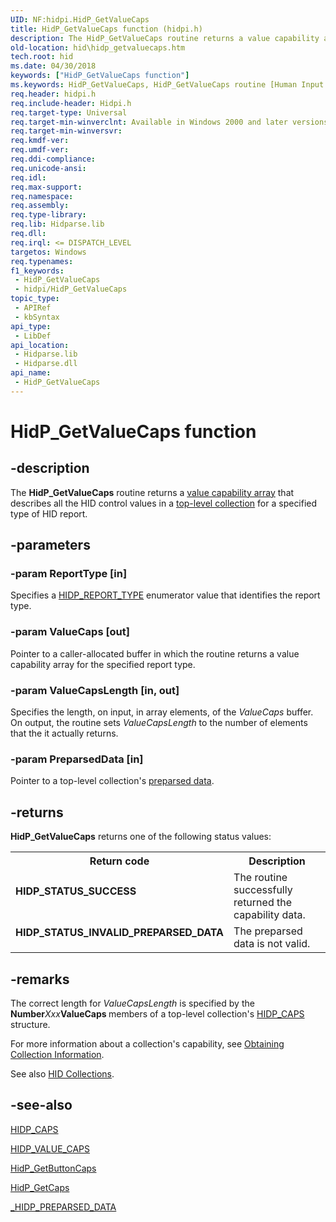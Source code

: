 ```yaml
---
UID: NF:hidpi.HidP_GetValueCaps
title: HidP_GetValueCaps function (hidpi.h)
description: The HidP_GetValueCaps routine returns a value capability array that describes all the HID control values in a top-level collection for a specified type of HID report.
old-location: hid\hidp_getvaluecaps.htm
tech.root: hid
ms.date: 04/30/2018
keywords: ["HidP_GetValueCaps function"]
ms.keywords: HidP_GetValueCaps, HidP_GetValueCaps routine [Human Input Devices], hid.hidp_getvaluecaps, hidfunc_e600ab99-103c-43dd-b37b-fe35a96b2482.xml, hidpi/HidP_GetValueCaps
req.header: hidpi.h
req.include-header: Hidpi.h
req.target-type: Universal
req.target-min-winverclnt: Available in Windows 2000 and later versions of Windows.
req.target-min-winversvr: 
req.kmdf-ver: 
req.umdf-ver: 
req.ddi-compliance: 
req.unicode-ansi: 
req.idl: 
req.max-support: 
req.namespace: 
req.assembly: 
req.type-library: 
req.lib: Hidparse.lib
req.dll: 
req.irql: <= DISPATCH_LEVEL
targetos: Windows
req.typenames: 
f1_keywords:
 - HidP_GetValueCaps
 - hidpi/HidP_GetValueCaps
topic_type:
 - APIRef
 - kbSyntax
api_type:
 - LibDef
api_location:
 - Hidparse.lib
 - Hidparse.dll
api_name:
 - HidP_GetValueCaps
---
```


# HidP_GetValueCaps function


## -description

The <b>HidP_GetValueCaps</b> routine returns a <a href="/windows-hardware/drivers/hid/value-capability-arrays">value capability array</a> that describes all the HID control values in a <a href="/windows-hardware/drivers/hid/top-level-collections">top-level collection</a> for a specified type of HID report.

## -parameters

### -param ReportType [in]


Specifies a <a href="/windows-hardware/drivers/ddi/hidpi/ne-hidpi-_hidp_report_type">HIDP_REPORT_TYPE</a> enumerator value that identifies the report type.

### -param ValueCaps [out]


Pointer to a caller-allocated buffer in which the routine returns a value capability array for the specified report type.

### -param ValueCapsLength [in, out]


Specifies the length, on input, in array elements, of the <i>ValueCaps </i>buffer. On output, the routine sets <i>ValueCapsLength</i> to the number of elements that the it actually returns.

### -param PreparsedData [in]


Pointer to a top-level collection's <a href="/windows-hardware/drivers/hid/preparsed-data">preparsed data</a>.

## -returns

<b>HidP_GetValueCaps</b> returns one of the following status values:

<table>
<tr>
<th>Return code</th>
<th>Description</th>
</tr>
<tr>
<td width="40%">
<dl>
<dt><b>HIDP_STATUS_SUCCESS</b></dt>
</dl>
</td>
<td width="60%">
The routine successfully returned the capability data.

</td>
</tr>
<tr>
<td width="40%">
<dl>
<dt><b>HIDP_STATUS_INVALID_PREPARSED_DATA</b></dt>
</dl>
</td>
<td width="60%">
The preparsed data is not valid.

</td>
</tr>
</table>

## -remarks

The correct length for <i>ValueCapsLength</i> is specified by the <b>Number</b><i>Xxx</i><b>ValueCaps </b>members of a top-level collection's <a href="/windows-hardware/drivers/ddi/hidpi/ns-hidpi-_hidp_caps">HIDP_CAPS</a> structure.

For more information about a collection's capability, see <a href="/windows-hardware/drivers/hid/obtaining-collection-information">Obtaining Collection Information</a>.

See also <a href="/windows-hardware/drivers/hid/hid-collections">HID Collections</a>.

## -see-also

<a href="/windows-hardware/drivers/ddi/hidpi/ns-hidpi-_hidp_caps">HIDP_CAPS</a>



<a href="/windows-hardware/drivers/ddi/hidpi/ns-hidpi-_hidp_value_caps">HIDP_VALUE_CAPS</a>



<a href="/windows-hardware/drivers/ddi/hidpi/nf-hidpi-hidp_getbuttoncaps">HidP_GetButtonCaps</a>



<a href="/windows-hardware/drivers/ddi/hidpi/nf-hidpi-hidp_getcaps">HidP_GetCaps</a>



<a href="/windows-hardware/drivers/ddi/hidsdi/nf-hidsdi-hidd_getpreparseddata">_HIDP_PREPARSED_DATA</a>
